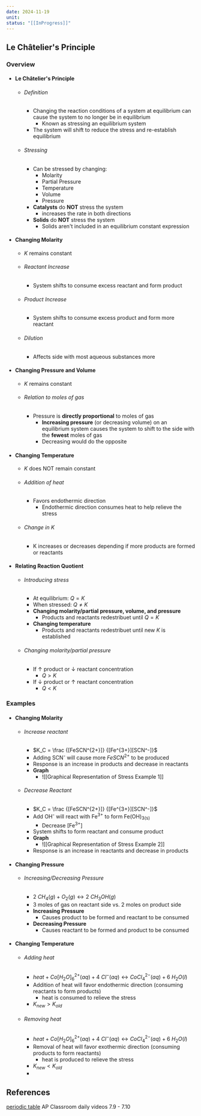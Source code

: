 ```yaml
---
date: 2024-11-19
unit: 
status: "[[InProgress]]"
---
```

## Le Châtelier's Principle
### Overview
- #### Le Châtelier's Principle
	- ###### Definition
		- Changing the reaction conditions of a system at equilibrium can cause the system to no longer be in equilibrium
			- Known as stressing an equilibrium system
		- The system will shift to reduce the stress and re-establish equilibrium
	- ###### Stressing
		- Can be stressed by changing:
			- Molarity
			- Partial Pressure
			- Temperature
			- Volume
			- Pressure
		- **Catalysts** do **NOT** stress the system
			- increases the rate in both directions
		- **Solids** do **NOT** stress the system
			- Solids aren't included in an equilibrium constant expression
- #### Changing Molarity
	- $K$ remains constant
	- ###### Reactant Increase
		- System shifts to consume excess reactant and form product
	- ###### Product Increase 
		- System shifts to consume excess product and form more reactant
	- ###### Dilution
		- Affects side with most aqueous substances more
- #### Changing Pressure and Volume
	- $K$ remains constant
	- ###### Relation to moles of gas
		- Pressure is **directly proportional** to moles of gas
			- **Increasing pressure** (or decreasing volume) on an equilibrium system causes the system to shift to the side with the **fewest** moles of gas
			- Decreasing would do the opposite
- #### Changing Temperature
	- $K$ does NOT remain constant
	- ###### Addition of heat
		- Favors endothermic direction
			- Endothermic direction consumes heat to help relieve the stress
	- ###### Change in K
		- K increases or decreases depending if more products are formed or reactants
- #### Relating Reaction Quotient
	- ###### Introducing stress
		- At equilibrium: $Q = K$
		- When stressed: $Q ≠ K$
		- **Changing molarity/partial pressure, volume, and pressure**
			- Products and reactants redestribuet until $Q = K$
		- **Changing temperature**
			- Products and reactants redestribuet until new $K$ is established
	- ###### Changing molarity/partial pressure
		- If $\uparrow$ product or $\downarrow$ reactant concentration
			- $Q > K$
		- If $\downarrow$ product or $\uparrow$ reactant concentration
			- $Q < K$

### Examples
- #### Changing Molarity
	- ###### Increase reactant
		- $K_C = \frac {[FeSCN^{2+}]} {[Fe^{3+}][SCN^-]}$
		- Adding SCN<sup>-</sup> will cause more $FeSCN^{2+}$ to be produced
		- Response is an increase in products and decrease in reactants
		- **Graph**
			- ![[Graphical Representation of Stress Example 1]]
	- ###### Decrease Reactant
		- $K_C = \frac {[FeSCN^{2+}]} {[Fe^{3+}][SCN^-]}$
		- Add OH<sup>-</sup> will react with Fe<sup>3+</sup> to form Fe(OH)<sub>3(s)</sub>
			- Decrease \[Fe<sup>3+</sup>]
		- System shifts to form reactant and consume product
		- **Graph**
			- ![[Graphical Representation of Stress Example 2]]
		- Response is an increase in reactants and decrease in products
- #### Changing Pressure
	- ###### Increasing/Decreasing Pressure
		- $2\ CH_4(g) + O_2(g) \leftrightarrow 2\ CH_3OH(g)$
		- 3 moles of gas on reactant side vs. 2 moles on product side
		- **Increasing Pressure**
			- Causes product to be formed and reactant to be consumed
		- **Decreasing Pressure**
			- Causes reactant to be formed and product to be consumed
- #### Changing Temperature
	- ###### Adding heat
		- $heat + Co[H_2O]^{2+}_6(aq) + 4\ Cl^-(aq) \leftrightarrow CoCl^{2-}_4(aq) + 6\ H_2O(l)$
		- Addition of heat will favor endothermic direction (consuming reactants to form products)
			- heat is consumed to relieve the stress
		- $K_{new} > K_{old}$
	- ###### Removing heat
		- $heat + Co[H_2O]^{2+}_6(aq) + 4\ Cl^-(aq) \leftrightarrow CoCl^{2-}_4(aq) + 6\ H_2O(l)$
		- Removal of heat will favor exothermic direction (consuming products to form reactants)
			- heat is produced to relieve the stress
		- $K_{new} < K_{old}$
		- 


## References
[periodic table](https://www.foxxlifesciences.com/pages/periodic-table-of-elements-chart)
AP Classroom daily videos 7.9 - 7.10